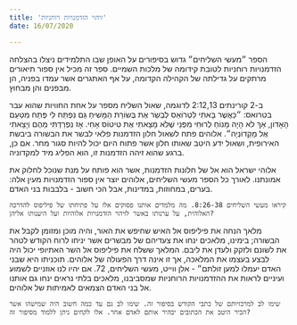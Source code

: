 ```yaml
---
title: 'זיהוי הזדמנויות רוחניות'
date: 16/07/2020

---
```


הספר ״מעשי השליחים״ גדוש בסיפורים על האופן שבו התלמידים ניצלו בהצלחה הזדמנויות רוחניות לטובת קידומה של מלכות השמיים. ספר זה מכיל אין ספור תיאורים מרתקים על גדילתה של הקהילה הקדומה, על אף האתגרים אשר עמדו בפניה, הן מבפנים והן מבחוץ.

ב-2 קורינתים 2:12,13 לדוגמה, שאול השליח מספר על אחת החוויות שהוא עבר בטרואס: ״כַּאֲשֶׁר בָּאתִי לִטְרוֹאַס לְבַשֵֹר אֶת בְּשׂוֹרַת הַמָּשִׁיחַ גַּם נִפְתַּח לִי פֶּתַח מִטַּעַם הָאָדוֹן, אַךְ לֹא הָיָה מָנוֹחַ לְרוּחִי מִפְּנֵי שֶׁלֹּא מָצָאתִי אֶת טִיטוֹס אָחִי. אָז נִפְרַדְתִּי מֵהֶם וְיָצָאתִי אֶל מָקֵדוֹנְיָה״. אלוהים פתח לשאול חלון הזדמנות פלאי לבשר את הבשורה ביבשת האירופית, ושאול ידע היטב שאותו חלון אשר פתוח היום יכול להיות סגור מחר. אם כן, ברגע שהוא זיהה הזדמנות זו, הוא הפליג מיד למקדוניה.

אלוהי ישראל הוא אל של חלונות הזדמנות, אשר הוא פותח על מנת שנוכל לחלוק את אמונתנו. לאורך כל הספר מעשי השליחים, אלוהים יוצר אין ספור הזדמנויות מעין אלה: בערים, במחוזות, במדינות, אבל הכי חשוב - בלבבות בני האדם.

`קיראו מעשי השליחים 8:26-38. מה מלמדים אותנו פסוקים אלו על פתיחתו של פיליפוס להדרכה האלוהית, על ערנותו באשר לזיהוי הזדמנויות אלוהיות ועל היענותו אליהן?`

מלאך הנחה את פיליפוס אל האיש שחיפש את האור, והיה מוכן ומזומן לקבל את הבשורה; בימינו, מלאכים ינחו את צעדיהם של מבשרים אשר יניחו לרוח הקודש לטהר את לשונם ולזקק ולעדן את ליבם. המלאך ששלח את פיליפוס אל השר האתיופי יכול היה לבצע בעצמו את המלאכה, אך זו אינה דרך הפעולה של אלוהים. תוכניתו היא שבני האדם יעמלו למען זולתם״ - אלן ווייט, מעשי השליחים, 72. אם יהיו לנו אוזניים לשמוע ועיניים לראות את ההזדמנויות הרוחניות שמסביבנו, מלאכים בלתי נראים ינחו גם אותנו אל בני האדם הצמאים לאמיתות של אלוהים.

`שימו לב למרכזיותם של כתבי הקודש בסיפור זה. שימו לב גם עד כמה חשוב היה שמישהו אשר הכיר היטב את הכתובים יבהיר אותם לאדם אחר. אלו לקחים ניתן ללמוד מסיפור זה?`